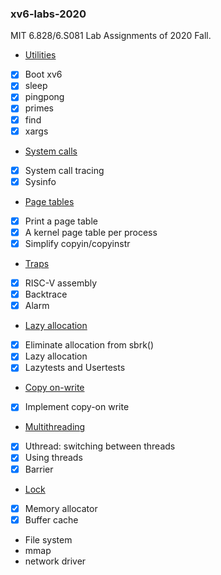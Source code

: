 ### xv6-labs-2020

MIT 6.828/6.S081 Lab Assignments of 2020 Fall.

- [Utilities](https://pdos.csail.mit.edu/6.828/2020/labs/util.html)
- [x] Boot xv6
- [x] sleep
- [x] pingpong
- [x] primes
- [x] find
- [x] xargs
- [System calls](https://pdos.csail.mit.edu/6.828/2020/labs/syscall.html)
- [x] System call tracing
- [x] Sysinfo
- [Page tables](https://pdos.csail.mit.edu/6.828/2020/labs/pgtbl.html)
- [x] Print a page table
- [x] A kernel page table per process
- [x] Simplify copyin/copyinstr
- [Traps](https://pdos.csail.mit.edu/6.828/2020/labs/traps.html)
- [x] RISC-V assembly
- [x] Backtrace
- [x] Alarm
- [Lazy allocation](https://pdos.csail.mit.edu/6.828/2020/labs/lazy.html)
- [x] Eliminate allocation from sbrk()
- [x] Lazy allocation
- [x] Lazytests and Usertests
- [Copy on-write](https://pdos.csail.mit.edu/6.828/2020/labs/cow.html)
- [x] Implement copy-on write
- [Multithreading](https://pdos.csail.mit.edu/6.828/2020/labs/thread.html)
- [x] Uthread: switching between threads
- [x] Using threads
- [x] Barrier
- [Lock](https://pdos.csail.mit.edu/6.828/2020/labs/lock.html)
- [x] Memory allocator
- [x] Buffer cache
- File system
- mmap
- network driver

